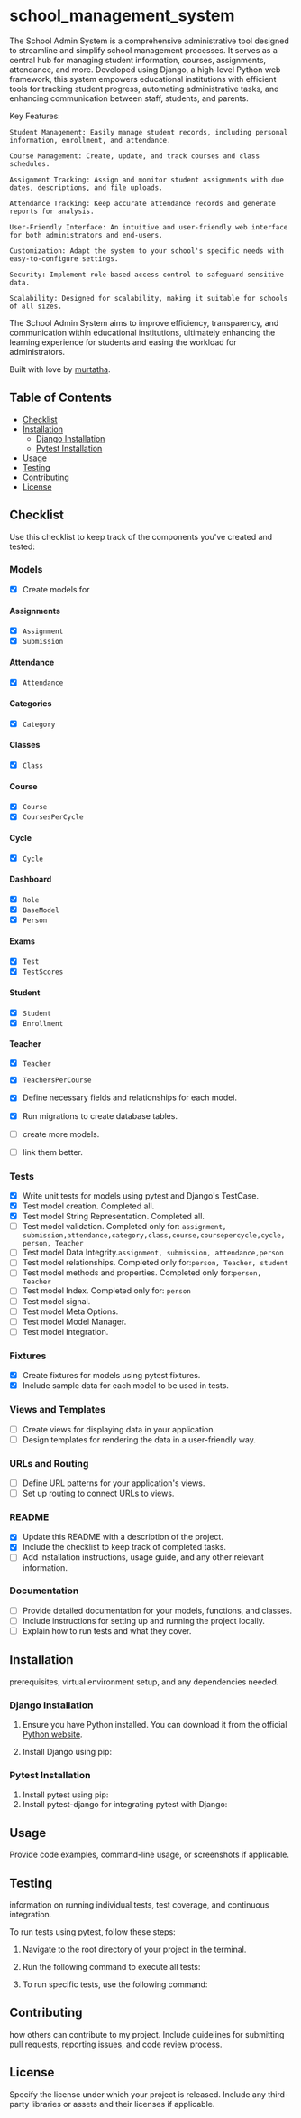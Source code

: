 # school_management_system

The School Admin System is a comprehensive administrative tool designed to streamline and simplify school management processes. It serves as a central hub for managing student information, courses, assignments, attendance, and more. Developed using Django, a high-level Python web framework, this system empowers educational institutions with efficient tools for tracking student progress, automating administrative tasks, and enhancing communication between staff, students, and parents.

Key Features:

    Student Management: Easily manage student records, including personal information, enrollment, and attendance.

    Course Management: Create, update, and track courses and class schedules.

    Assignment Tracking: Assign and monitor student assignments with due dates, descriptions, and file uploads.

    Attendance Tracking: Keep accurate attendance records and generate reports for analysis.

    User-Friendly Interface: An intuitive and user-friendly web interface for both administrators and end-users.

    Customization: Adapt the system to your school's specific needs with easy-to-configure settings.

    Security: Implement role-based access control to safeguard sensitive data.

    Scalability: Designed for scalability, making it suitable for schools of all sizes.

The School Admin System aims to improve efficiency, transparency, and communication within educational institutions, ultimately enhancing the learning experience for students and easing the workload for administrators.

Built with love by [murtatha](https://www.github.com/shakori999/).

## Table of Contents

- [Checklist](#checklist)
- [Installation](#installation)
  - [Django Installation](#django-installation)
  - [Pytest Installation](#pytest-installation)
- [Usage](#usage)
- [Testing](#testing)
- [Contributing](#contributing)
- [License](#license)

## Checklist

Use this checklist to keep track of the components you've created and tested:

### Models

- [x] Create models for

#### Assignments
- [x] `Assignment`
- [x] `Submission`

#### Attendance
- [x] `Attendance`

#### Categories
- [x] `Category`

#### Classes
- [x] `Class`

#### Course
- [x] `Course`
- [x] `CoursesPerCycle`

#### Cycle
- [x] `Cycle`

#### Dashboard
- [x] `Role`
- [x] `BaseModel`
- [x] `Person`

#### Exams
- [x] `Test`
- [x] `TestScores`

#### Student
- [x] `Student`
- [x] `Enrollment`

#### Teacher
- [x] `Teacher`
- [x] `TeachersPerCourse`

- [x] Define necessary fields and relationships for each model.
- [x] Run migrations to create database tables.
- [ ] create more models.
- [ ] link them better.

### Tests

- [x] Write unit tests for models using pytest and Django's TestCase.
- [x] Test model creation. Completed all. 
- [x] Test model String Representation. Completed all.
- [ ] Test model validation. Completed only for: `assignment, submission,attendance,category,class,course,coursepercycle,cycle, person, Teacher` 
- [ ] Test model Data Integrity.`assignment, submission, attendance,person`
- [ ] Test model relationships. Completed only for:`person, Teacher, student` 
- [ ] Test model methods and properties. Completed only for:`person, Teacher` 
- [ ] Test model Index. Completed only for: `person`
- [ ] Test model signal.
- [ ] Test model Meta Options.
- [ ] Test model Model Manager.
- [ ] Test model Integration.

### Fixtures

- [x] Create fixtures for models using pytest fixtures.
- [x] Include sample data for each model to be used in tests.

### Views and Templates 

- [ ] Create views for displaying data in your application.
- [ ] Design templates for rendering the data in a user-friendly way.

### URLs and Routing 

- [ ] Define URL patterns for your application's views.
- [ ] Set up routing to connect URLs to views.

### README

- [x] Update this README with a description of the project.
- [x] Include the checklist to keep track of completed tasks.
- [ ] Add installation instructions, usage guide, and any other relevant information.

### Documentation

- [ ] Provide detailed documentation for your models, functions, and classes.
- [ ] Include instructions for setting up and running the project locally.
- [ ] Explain how to run tests and what they cover.

## Installation

prerequisites, virtual environment setup, and any dependencies needed.

### Django Installation

1. Ensure you have Python installed. You can download it from the official [Python website](https://www.python.org/downloads/).

2. Install Django using pip:


### Pytest Installation

1. Install pytest using pip:
2. Install pytest-django for integrating pytest with Django:

## Usage

Provide code examples, command-line usage, or screenshots if applicable.

## Testing
information on running individual tests, test coverage, and continuous integration.

To run tests using pytest, follow these steps:

1. Navigate to the root directory of your project in the terminal.

2. Run the following command to execute all tests:

3. To run specific tests, use the following command:

## Contributing

how others can contribute to my project. Include guidelines for submitting pull requests, reporting issues, and code review process.

## License

Specify the license under which your project is released. Include any third-party libraries or assets and their licenses if applicable.

